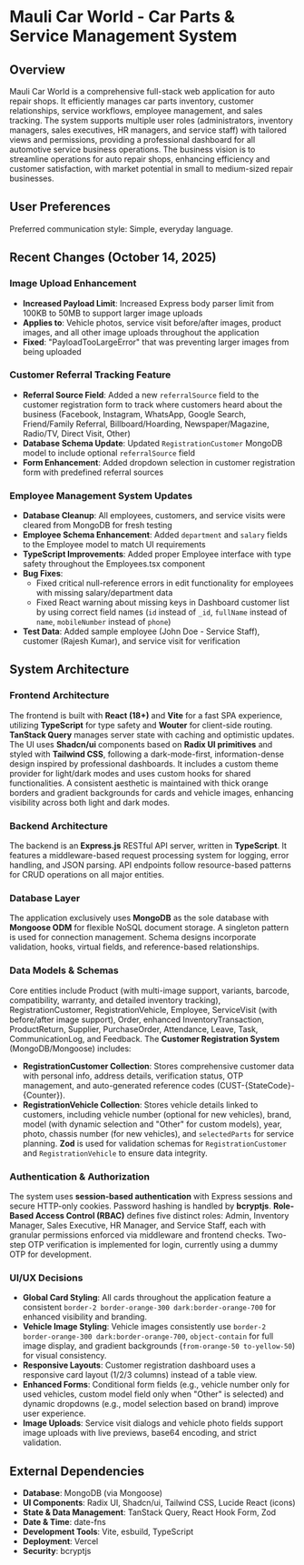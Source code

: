 # Mauli Car World - Car Parts & Service Management System

## Overview
Mauli Car World is a comprehensive full-stack web application for auto repair shops. It efficiently manages car parts inventory, customer relationships, service workflows, employee management, and sales tracking. The system supports multiple user roles (administrators, inventory managers, sales executives, HR managers, and service staff) with tailored views and permissions, providing a professional dashboard for all automotive service business operations. The business vision is to streamline operations for auto repair shops, enhancing efficiency and customer satisfaction, with market potential in small to medium-sized repair businesses.

## User Preferences
Preferred communication style: Simple, everyday language.

## Recent Changes (October 14, 2025)
### Image Upload Enhancement
- **Increased Payload Limit**: Increased Express body parser limit from 100KB to 50MB to support larger image uploads
- **Applies to**: Vehicle photos, service visit before/after images, product images, and all other image uploads throughout the application
- **Fixed**: "PayloadTooLargeError" that was preventing larger images from being uploaded

### Customer Referral Tracking Feature
- **Referral Source Field**: Added a new `referralSource` field to the customer registration form to track where customers heard about the business (Facebook, Instagram, WhatsApp, Google Search, Friend/Family Referral, Billboard/Hoarding, Newspaper/Magazine, Radio/TV, Direct Visit, Other)
- **Database Schema Update**: Updated `RegistrationCustomer` MongoDB model to include optional `referralSource` field
- **Form Enhancement**: Added dropdown selection in customer registration form with predefined referral sources

### Employee Management System Updates
- **Database Cleanup**: All employees, customers, and service visits were cleared from MongoDB for fresh testing
- **Employee Schema Enhancement**: Added `department` and `salary` fields to the Employee model to match UI requirements
- **TypeScript Improvements**: Added proper Employee interface with type safety throughout the Employees.tsx component
- **Bug Fixes**: 
  - Fixed critical null-reference errors in edit functionality for employees with missing salary/department data
  - Fixed React warning about missing keys in Dashboard customer list by using correct field names (`id` instead of `_id`, `fullName` instead of `name`, `mobileNumber` instead of `phone`)
- **Test Data**: Added sample employee (John Doe - Service Staff), customer (Rajesh Kumar), and service visit for verification

## System Architecture

### Frontend Architecture
The frontend is built with **React (18+)** and **Vite** for a fast SPA experience, utilizing **TypeScript** for type safety and **Wouter** for client-side routing. **TanStack Query** manages server state with caching and optimistic updates. The UI uses **Shadcn/ui** components based on **Radix UI primitives** and styled with **Tailwind CSS**, following a dark-mode-first, information-dense design inspired by professional dashboards. It includes a custom theme provider for light/dark modes and uses custom hooks for shared functionalities. A consistent aesthetic is maintained with thick orange borders and gradient backgrounds for cards and vehicle images, enhancing visibility across both light and dark modes.

### Backend Architecture
The backend is an **Express.js** RESTful API server, written in **TypeScript**. It features a middleware-based request processing system for logging, error handling, and JSON parsing. API endpoints follow resource-based patterns for CRUD operations on all major entities.

### Database Layer
The application exclusively uses **MongoDB** as the sole database with **Mongoose ODM** for flexible NoSQL document storage. A singleton pattern is used for connection management. Schema designs incorporate validation, hooks, virtual fields, and reference-based relationships.

### Data Models & Schemas
Core entities include Product (with multi-image support, variants, barcode, compatibility, warranty, and detailed inventory tracking), RegistrationCustomer, RegistrationVehicle, Employee, ServiceVisit (with before/after image support), Order, enhanced InventoryTransaction, ProductReturn, Supplier, PurchaseOrder, Attendance, Leave, Task, CommunicationLog, and Feedback.
The **Customer Registration System** (MongoDB/Mongoose) includes:
- **RegistrationCustomer Collection**: Stores comprehensive customer data with personal info, address details, verification status, OTP management, and auto-generated reference codes (CUST-{StateCode}-{Counter}).
- **RegistrationVehicle Collection**: Stores vehicle details linked to customers, including vehicle number (optional for new vehicles), brand, model (with dynamic selection and "Other" for custom models), year, photo, chassis number (for new vehicles), and `selectedParts` for service planning.
**Zod** is used for validation schemas for `RegistrationCustomer` and `RegistrationVehicle` to ensure data integrity.

### Authentication & Authorization
The system uses **session-based authentication** with Express sessions and secure HTTP-only cookies. Password hashing is handled by **bcryptjs**. **Role-Based Access Control (RBAC)** defines five distinct roles: Admin, Inventory Manager, Sales Executive, HR Manager, and Service Staff, each with granular permissions enforced via middleware and frontend checks. Two-step OTP verification is implemented for login, currently using a dummy OTP for development.

### UI/UX Decisions
- **Global Card Styling**: All cards throughout the application feature a consistent `border-2 border-orange-300 dark:border-orange-700` for enhanced visibility and branding.
- **Vehicle Image Styling**: Vehicle images consistently use `border-2 border-orange-300 dark:border-orange-700`, `object-contain` for full image display, and gradient backgrounds (`from-orange-50 to-yellow-50`) for visual consistency.
- **Responsive Layouts**: Customer registration dashboard uses a responsive card layout (1/2/3 columns) instead of a table view.
- **Enhanced Forms**: Conditional form fields (e.g., vehicle number only for used vehicles, custom model field only when "Other" is selected) and dynamic dropdowns (e.g., model selection based on brand) improve user experience.
- **Image Uploads**: Service visit dialogs and vehicle photo fields support image uploads with live previews, base64 encoding, and strict validation.

## External Dependencies

- **Database**: MongoDB (via Mongoose)
- **UI Components**: Radix UI, Shadcn/ui, Tailwind CSS, Lucide React (icons)
- **State & Data Management**: TanStack Query, React Hook Form, Zod
- **Date & Time**: date-fns
- **Development Tools**: Vite, esbuild, TypeScript
- **Deployment**: Vercel
- **Security**: bcryptjs